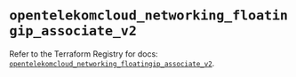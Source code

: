 # `opentelekomcloud_networking_floatingip_associate_v2`

Refer to the Terraform Registry for docs: [`opentelekomcloud_networking_floatingip_associate_v2`](https://registry.terraform.io/providers/opentelekomcloud/opentelekomcloud/1.36.15/docs/resources/networking_floatingip_associate_v2).

